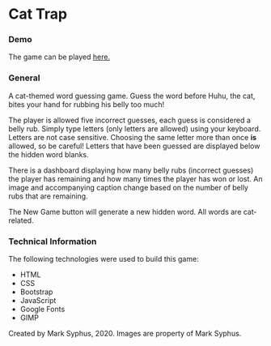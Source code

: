 # Cat Trap

### Demo
The game can be played [here.](https://msyphus.github.io/hangman/)

### General
A cat-themed word guessing game.  Guess the word before Huhu, the cat, bites your hand for rubbing his belly too much! 

The player is allowed five incorrect guesses, each guess is considered a belly rub.  Simply type letters (only letters are allowed) using your keyboard. Letters are not case sensitive.  Choosing the same letter more than once **is** allowed, so be careful!  Letters that have been guessed are displayed below the hidden word blanks.

There is a dashboard displaying how many belly rubs (incorrect guesses) the player has remaining and how many times the player has won or lost.  An image and accompanying caption change based on the number of belly rubs that are remaining.

The New Game button will generate a new hidden word.  All words are cat-related.

### Technical Information
The following technologies were used to build this game:
* HTML
* CSS
* Bootstrap
* JavaScript
* Google Fonts
* GIMP

Created by Mark Syphus, 2020.  Images are property of Mark Syphus.